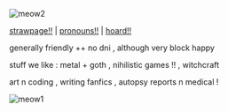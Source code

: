 ![meow2](https://github.com/user-attachments/assets/652e8042-ff2b-4475-850c-39768c1bb9f3)

[strawpage!!](https://rottencom.straw.page)  |  [pronouns!!](ronouns.cc/@slashatsasha)  |  [hoard!!](https://rentry.co/goretoys)

generally friendly  ++  no dni  ,  although very block happy

stuff we like :  metal + goth ,  nihilistic games !! , witchcraft

art n coding ,  writing fanfics ,  autopsy reports n medical !


![meow1](https://github.com/user-attachments/assets/e9576f35-bfa4-474e-af5d-47a9b3585b6b)
